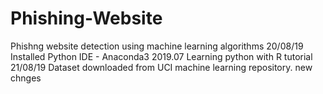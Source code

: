 # Phishing-Website
Phishng website detection using machine learning algorithms
20/08/19
Installed Python IDE - Anaconda3 2019.07
Learning python with R tutorial
21/08/19
Dataset downloaded from UCI machine learning repository.
new chnges
